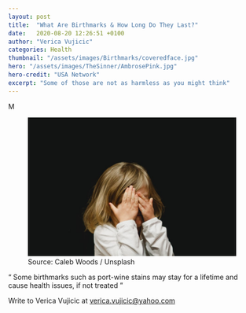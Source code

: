 ```yaml
---
layout: post
title:  "What Are Birthmarks & How Long Do They Last?"
date:   2020-08-20 12:26:51 +0100
author: "Verica Vujicic"
categories: Health
thumbnail: "/assets/images/Birthmarks/coveredface.jpg"
hero: "/assets/images/TheSinner/AmbrosePink.jpg"
hero-credit: "USA Network"
excerpt: "Some of those are not as harmless as you might think"
---
```

<drop-cap>M</drop-cap>

<figure>
    <img src='/assets/images/Birthmarks/coveredface.jpg' alt='missing' />
    <figcaption>Source: Caleb Woods / Unsplash</figcaption>
</figure>


<div class="aside-quote"><q>
    Some birthmarks such as port-wine stains may stay for a lifetime and cause health issues, if not treated
</q></div>



Write to Verica Vujicic at [verica.vujicic@yahoo.com](mailto:verica.vujicic@yahoo.com)